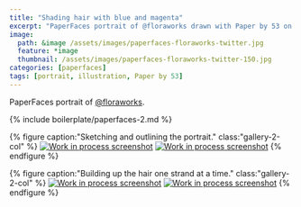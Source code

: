 ```yaml
---
title: "Shading hair with blue and magenta"
excerpt: "PaperFaces portrait of @floraworks drawn with Paper by 53 on an iPad."
image:   
  path: &image /assets/images/paperfaces-floraworks-twitter.jpg 
  feature: *image
  thumbnail: /assets/images/paperfaces-floraworks-twitter-150.jpg
categories: [paperfaces]
tags: [portrait, illustration, Paper by 53]
---
```


PaperFaces portrait of [@floraworks](https://twitter.com/floraworks).

{% include boilerplate/paperfaces-2.md %}

{% figure caption:"Sketching and outlining the portrait." class:"gallery-2-col" %}
[![Work in process screenshot](/assets/images/paperfaces-floraworks-process-1-600.jpg)](/assets/images/paperfaces-floraworks-process-1-lg.jpg)
[![Work in process screenshot](/assets/images/paperfaces-floraworks-process-2-600.jpg)](/assets/images/paperfaces-floraworks-process-2-lg.jpg)
{% endfigure %}

{% figure caption:"Building up the hair one strand at a time." class:"gallery-2-col" %}
[![Work in process screenshot](/assets/images/paperfaces-floraworks-process-3-600.jpg)](/assets/images/paperfaces-floraworks-process-3-lg.jpg)
[![Work in process screenshot](/assets/images/paperfaces-floraworks-process-4-600.jpg)](/assets/images/paperfaces-floraworks-process-4-lg.jpg)
{% endfigure %}
